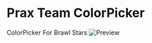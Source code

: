 # Prax Team ColorPicker
ColorPicker For Brawl Stars
![Preview](https://github.com/JohFgs/Prax-Team-ColorPicker/assets/120335718/4b0dea80-ec63-4ff7-b09a-c36b906e7464)
